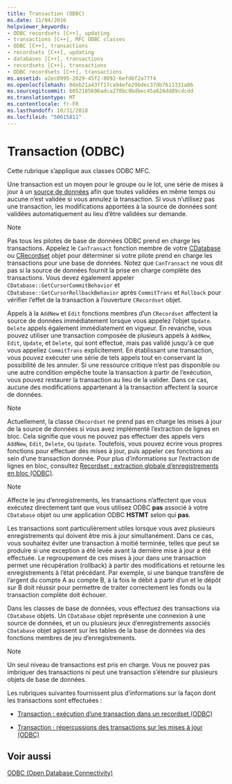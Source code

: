 ```yaml
---
title: Transaction (ODBC)
ms.date: 11/04/2016
helpviewer_keywords:
- ODBC recordsets [C++], updating
- transactions [C++], MFC ODBC classes
- ODBC [C++], transactions
- recordsets [C++], updating
- databases [C++], transactions
- recordsets [C++], transactions
- ODBC recordsets [C++], transactions
ms.assetid: a2ec0995-2029-45f2-8092-6efd6f2a77f4
ms.openlocfilehash: 0deb21a43ff17ca94efe29bdec37db7611331a86
ms.sourcegitcommit: 6052185696adca270bc9bdbec45a626dd89cdcdd
ms.translationtype: MT
ms.contentlocale: fr-FR
ms.lasthandoff: 10/31/2018
ms.locfileid: "50615811"
---
```

# <a name="transaction-odbc"></a>Transaction (ODBC)

Cette rubrique s’applique aux classes ODBC MFC.

Une transaction est un moyen pour le groupe ou le lot, une série de mises à jour à un [source de données](../../data/odbc/data-source-odbc.md) afin que toutes validées en même temps ou aucune n’est validée si vous annulez la transaction. Si vous n’utilisez pas une transaction, les modifications apportées à la source de données sont validées automatiquement au lieu d’être validées sur demande.

> [!NOTE]
>  Pas tous les pilotes de base de données ODBC prend en charge les transactions. Appelez le `CanTransact` fonction membre de votre [CDatabase](../../mfc/reference/cdatabase-class.md) ou [CRecordset](../../mfc/reference/crecordset-class.md) objet pour déterminer si votre pilote prend en charge les transactions pour une base de données. Notez que `CanTransact` ne vous dit pas si la source de données fournit la prise en charge complète des transactions. Vous devez également appeler `CDatabase::GetCursorCommitBehavior` et `CDatabase::GetCursorRollbackBehavior` après `CommitTrans` et `Rollback` pour vérifier l’effet de la transaction à l’ouverture `CRecordset` objet.

Appels à la `AddNew` et `Edit` fonctions membres d’un `CRecordset` affectent la source de données immédiatement lorsque vous appelez l’objet `Update`. `Delete` appels également immédiatement en vigueur. En revanche, vous pouvez utiliser une transaction composée de plusieurs appels à `AddNew`, `Edit`, `Update`, et `Delete`, qui sont effectué, mais pas validé jusqu'à ce que vous appeliez `CommitTrans` explicitement. En établissant une transaction, vous pouvez exécuter une série de tels appels tout en conservant la possibilité de les annuler. Si une ressource critique n’est pas disponible ou une autre condition empêche toute la transaction à partir de l’exécution, vous pouvez restaurer la transaction au lieu de la valider. Dans ce cas, aucune des modifications appartenant à la transaction affectent la source de données.

> [!NOTE]
>  Actuellement, la classe `CRecordset` ne prend pas en charge les mises à jour de la source de données si vous avez implémenté l’extraction de lignes en bloc. Cela signifie que vous ne pouvez pas effectuer des appels vers `AddNew`, `Edit`, `Delete`, ou `Update`. Toutefois, vous pouvez écrire vous propres fonctions pour effectuer des mises à jour, puis appeler ces fonctions au sein d’une transaction donnée. Pour plus d’informations sur l’extraction de lignes en bloc, consultez [Recordset : extraction globale d’enregistrements en bloc (ODBC)](../../data/odbc/recordset-fetching-records-in-bulk-odbc.md).

> [!NOTE]
>  Affecte le jeu d’enregistrements, les transactions n’affectent que vous exécutez directement tant que vous utilisez ODBC **pas** associé à votre `CDatabase` objet ou une application ODBC **HSTMT** selon qui **pas**.

Les transactions sont particulièrement utiles lorsque vous avez plusieurs enregistrements qui doivent être mis à jour simultanément. Dans ce cas, vous souhaitez éviter une transaction à moitié terminée, telles que peut se produire si une exception a été levée avant la dernière mise à jour a été effectuée. Le regroupement de ces mises à jour dans une transaction permet une récupération (rollback) à partir des modifications et retourne les enregistrements à l’état précédant. Par exemple, si une banque transfère de l’argent du compte A au compte B, à la fois le débit à partir d’un et le dépôt sur B doit réussir pour permettre de traiter correctement les fonds ou la transaction complète doit échouer.

Dans les classes de base de données, vous effectuez des transactions via `CDatabase` objets. Un `CDatabase` objet représente une connexion à une source de données, et un ou plusieurs jeux d’enregistrements associés `CDatabase` objet agissent sur les tables de la base de données via des fonctions membres de jeu d’enregistrements.

> [!NOTE]
>  Un seul niveau de transactions est pris en charge. Vous ne pouvez pas imbriquer des transactions ni peut une transaction s’étendre sur plusieurs objets de base de données.

Les rubriques suivantes fournissent plus d’informations sur la façon dont les transactions sont effectuées :

- [Transaction : exécution d’une transaction dans un recordset (ODBC)](../../data/odbc/transaction-performing-a-transaction-in-a-recordset-odbc.md)

- [Transaction : répercussions des transactions sur les mises à jour (ODBC)](../../data/odbc/transaction-how-transactions-affect-updates-odbc.md)

## <a name="see-also"></a>Voir aussi

[ODBC (Open Database Connectivity)](../../data/odbc/open-database-connectivity-odbc.md)